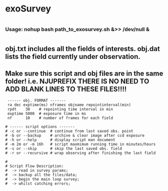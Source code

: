 # exoSurvey

#
### Usage: nohup bash path_to_exosurvey.sh &>> /dev/null &
#
 obj.txt includes all the fields of interests.
 obj.dat lists the field currently under observation.
---
 Make sure this script and obj files are in the same folder!
 i.e. NJUPREFIX
 THERE IS NO NEED TO ADD BLANK LINES TO THESE FILES!!!!
---
```
 ------ obj. FORMAT -------
 ra dec exptime(ms) nframes objname repointinterval(min)
 rpdt    30    # repointing time interval in min
 exptime 5000  # exposure time in ms
 nf      10    # number of frames for each field
```
```
# ------ script options -------
# -c or --continue  # continue from last saved obs. point
# -b or --backup    # archive & clear image after ccd exposure
# -h or --help      # display script man document
# -m 2m or -m 16h   # script maxmimum running time in minutes/hours
# -s or --skip      # skip the last saved obs. field
# -r or --recursive # wrap observing after finishing the last field 
```
```
#
# Script Flow Description:
#  -> read in survey params;
#  -> backup all the files/data;
#  -> begin the main loop survey;
#  -> whilst catching errors;
```
